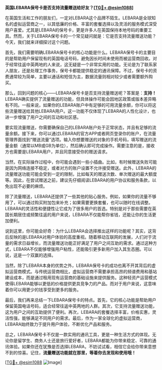 **英国LEBARA保号卡是否支持流量赠送给好友？[[TG💪+ @esim1088](https://t.me/s/esim1088)]**

在英国生活和工作的朋友们，一定对LEBARA这个品牌不陌生。LEBARA是全球知名的虚拟运营商之一，以其低廉的价格、丰富的套餐选择以及灵活的服务模式深受用户喜爱。尤其是LEBARA的保号卡，更是许多人在英国保持本地号码的重要工具。然而，关于LEBARA保号卡的一个常见疑问就是：它是否支持流量赠送功能？今天，我们就来详细探讨这个问题。

首先，我们需要明确LEBARA保号卡的核心功能是什么。LEBARA保号卡的主要目的是帮助用户保留现有的英国电话号码，避免因长时间未使用而被运营商回收。对于经常往返中英两地的人来说，这无疑是一个非常实用的功能。无论是为了联系家人朋友，还是处理工作事务，保号卡都能提供稳定的通讯保障。不过，保号卡的资费通常较为简单，主要以通话和短信为主，数据流量则相对较少或者需要额外购买。

那么，回到问题的核心——LEBARA保号卡是否支持流量赠送呢？答案是：**支持！** LEBARA确实提供了流量赠送的功能，但具体操作可能会因地区政策或版本差异略有不同。一般来说，如果你的LEBARA账户中有足够的可用流量余额，你可以将这些流量赠送给其他LEBARA用户。这一功能不仅体现了LEBARA的人性化设计，也进一步增强了用户之间的互动和社区感。

要实现流量赠送，你需要确保自己的LEBARA账户处于正常状态，并且有足够的流量余额。接下来，你可以通过LEBARA的官方APP或者网页登录你的账户，在流量管理界面找到“赠送流量”选项。输入你想要赠送的对象的手机号码，填写赠送的流量金额（通常以MB或GB为单位），然后确认即可完成操作。需要注意的是，接收方也需要是LEBARA用户，并且同意接受你的赠送请求。

当然，在实际操作过程中，你可能会遇到一些小插曲。比如，有时候赠送失败可能是因为网络连接不稳定，或者对方的账户设置不允许接受赠送。此外，LEBARA的流量赠送功能可能会受到一定的限制，比如每天的赠送次数、单次赠送的最大额度等。因此，在尝试赠送之前，建议先仔细阅读LEBARA的用户协议和服务条款，以免出现不必要的麻烦。

除了流量赠送，LEBARA还提供了一些其他的贴心服务。例如，如果你的流量不够用了，可以通过购买附加包来补充；如果需要更换套餐，也可以随时在线调整。LEBARA的灵活性和便捷性让它成为了很多用户的首选。特别是对于那些需要在英国长期居住或频繁往返的用户来说，LEBARA不仅能帮你省钱，还能让你的生活更加便利。

说到这里，你可能会好奇：为什么LEBARA会选择推出这样的功能呢？其实，这背后反映的是LEBARA对用户体验的高度重视。随着移动互联网的发展，人们对于流量的需求日益增长，而流量赠送功能正好满足了用户之间互助的需求。通过这种方式，LEBARA不仅能够增强用户粘性，还能吸引更多新用户加入其生态圈。可以说，这是一个双赢的选择。

当然，除了LEBARA本身的优势之外，LEBARA保号卡的成功也离不开其背后的虚拟运营商模式。与传统运营商相比，虚拟运营商不需要承担高昂的频谱费用和基站建设成本，而是通过租用现有运营商的基础设施来提供服务。这种轻资产运营模式使得LEBARA能够以更低的价格提供更具竞争力的产品。而对于用户来说，这意味着你可以用更少的钱享受到更多的服务。

最后，我们再来总结一下LEBARA保号卡的特点。首先，它的核心功能是帮助用户保留英国电话号码，适合经常往返中英两地的人群。其次，它支持流量赠送功能，这为用户之间的互助提供了便利。再次，LEBARA的套餐选择丰富，价格实惠，灵活性强，能够满足不同用户的需求。最后，作为一家全球化的虚拟运营商，LEBARA始终致力于提升用户体验，不断优化产品和服务。

总之，LEBARA保号卡不仅是一款实用的通讯工具，更是一种生活方式的体现。无论你是留学生、商务人士还是旅行爱好者，LEBARA都能为你带来稳定、可靠的通讯体验。如果你还在犹豫是否选择LEBARA，不妨试试看，相信它会给你带来意想不到的惊喜。记住，**流量赠送功能就在那里，等着你去发现和使用哦！**

[[TG💪+ @esim1088](https://t.me/s/esim1088) ![Image](https://i.postimg.cc/4NQfJmqS/Snipaste-2025-05-13-00-14-12.png)]